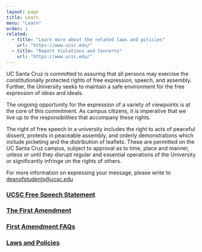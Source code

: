 ```yaml
---
layout: page
title: Learn
menu: "Learn"
order: 1
related:
  - title: "Learn more about the related laws and policies"
    url: "https://www.ucsc.edu/"
  - title: "Report Violations and Concerns"
    url: "https://www.ucsc.edu/"
---
```


UC Santa Cruz is committed to assuring that all persons may exercise the constitutionally protected rights of free expression, speech, and assembly. Further, the University seeks to maintain a safe environment for the free expression of ideas and ideals.

The ongoing opportunity for the expression of a variety of viewpoints is at the core of this commitment. As campus citizens, it is imperative that we live up to the responsibilities that accompany these rights.

The right of free speech in a university includes the right to acts of peaceful dissent, protests in peaceable assembly, and orderly demonstrations which include picketing and the distribution of leaflets. These are permitted on the UC Santa Cruz campus, subject to approval as to time, place and manner, unless or until they disrupt regular and essential operations of the University or significantly infringe on the rights of others.

For more information on expressing your message, please write to [deanofstudents@ucsc.edu](mailto:deanofstudents@ucsc.edu)

### [UCSC Free Speech Statement](free-speech-statement.html)

### [The First Amendment](first-amendment.html)

### [First Amendment FAQs](first-amendment-faqs.html)

### [Laws and Policies](laws-policies.html)


